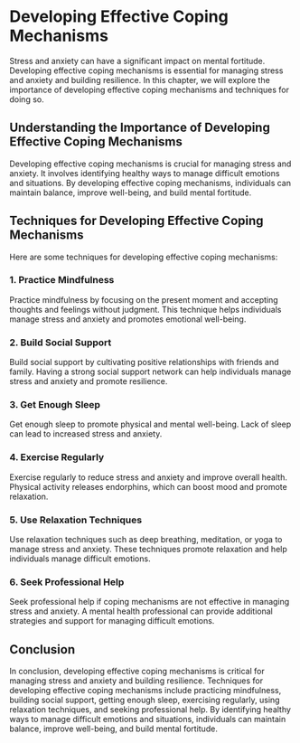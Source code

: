 Developing Effective Coping Mechanisms
==============================================================================

Stress and anxiety can have a significant impact on mental fortitude. Developing effective coping mechanisms is essential for managing stress and anxiety and building resilience. In this chapter, we will explore the importance of developing effective coping mechanisms and techniques for doing so.

Understanding the Importance of Developing Effective Coping Mechanisms
----------------------------------------------------------------------

Developing effective coping mechanisms is crucial for managing stress and anxiety. It involves identifying healthy ways to manage difficult emotions and situations. By developing effective coping mechanisms, individuals can maintain balance, improve well-being, and build mental fortitude.

Techniques for Developing Effective Coping Mechanisms
-----------------------------------------------------

Here are some techniques for developing effective coping mechanisms:

### 1. Practice Mindfulness

Practice mindfulness by focusing on the present moment and accepting thoughts and feelings without judgment. This technique helps individuals manage stress and anxiety and promotes emotional well-being.

### 2. Build Social Support

Build social support by cultivating positive relationships with friends and family. Having a strong social support network can help individuals manage stress and anxiety and promote resilience.

### 3. Get Enough Sleep

Get enough sleep to promote physical and mental well-being. Lack of sleep can lead to increased stress and anxiety.

### 4. Exercise Regularly

Exercise regularly to reduce stress and anxiety and improve overall health. Physical activity releases endorphins, which can boost mood and promote relaxation.

### 5. Use Relaxation Techniques

Use relaxation techniques such as deep breathing, meditation, or yoga to manage stress and anxiety. These techniques promote relaxation and help individuals manage difficult emotions.

### 6. Seek Professional Help

Seek professional help if coping mechanisms are not effective in managing stress and anxiety. A mental health professional can provide additional strategies and support for managing difficult emotions.

Conclusion
----------

In conclusion, developing effective coping mechanisms is critical for managing stress and anxiety and building resilience. Techniques for developing effective coping mechanisms include practicing mindfulness, building social support, getting enough sleep, exercising regularly, using relaxation techniques, and seeking professional help. By identifying healthy ways to manage difficult emotions and situations, individuals can maintain balance, improve well-being, and build mental fortitude.

